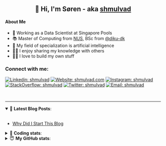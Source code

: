 <h2 align="center">
	👋 Hi, I'm Søren - aka <a href="https://shmulvad.com">shmulvad</a>
</h2>

#### About Me
- 🤖 Working as a Data Scientist at Singapore Pools
- 📚 Master of Computing from [NUS], BSc from [@diku-dk]
- 🧠 My field of specialization is artificial intelligence
- 👨‍🏫 I enjoy sharing my knowledge with others
- 👨‍💻 I love to build my own stuff

### Connect with me:

[![Linkedin: shmulvad](https://img.shields.io/badge/shmulvad-blue?style=flat&logo=Linkedin&logoColor=white)][linkedin]
[![Website: shmulvad.com](https://img.shields.io/badge/shmulvad.com-47CCCC?&style=flat&logo=Google-Chrome&logoColor=white)][website]
[![Instagram: shmulvad](https://img.shields.io/badge/-@shmulvad-purple?style=flat&logo=Instagram&logoColor=white)][instagram]
[![StackOverflow: shmulvad](https://img.shields.io/badge/shmulvad-FE7A16?style=flat&logo=stack-overflow&logoColor=white)][stackOverflow]
[![Twitter: shmulvad](https://img.shields.io/badge/@shmulvad-1ca0f1?style=flat&logo=twitter&logoColor=white)][twitter]
[![Email: shmulvad](https://img.shields.io/badge/shmulvad-D14836?style=flat&logo=gmail&logoColor=white)][mail]

<br />

---

<details open>
 <summary>📕 <b>Latest Blog Posts</b>: </summary>

<br>

<!-- BLOG-POST-LIST:START -->
- [Why Did I Start This Blog](https://shmulvad.com/blog/why-did-start-this-blog)
<!-- BLOG-POST-LIST:END -->

</details>

<!-- --- -->

<details>
 <summary>🤖 <b>Coding stats</b>: </summary>

<br>

NOTE: Doesn't track coding at work or work done in environments such as Jupyter Notebooks.

<!--START_SECTION:waka-->
![Code Time](http://img.shields.io/badge/Code%20Time-2%2C095%20hrs%2034%20mins-blue)

**I'm a Night 🦉** 

```text
🌞 Morning                440 commits         ██░░░░░░░░░░░░░░░░░░░░░░░   09.14 % 
🌆 Daytime                1235 commits        ██████░░░░░░░░░░░░░░░░░░░   25.65 % 
🌃 Evening                1988 commits        ██████████░░░░░░░░░░░░░░░   41.29 % 
🌙 Night                  1152 commits        ██████░░░░░░░░░░░░░░░░░░░   23.93 % 
```


📊 **This Week I Spent My Time On** 

```text
💬 Programming Languages: 
Python                   7 hrs 18 mins       █████████░░░░░░░░░░░░░░░░   37.37 % 
Other                    3 hrs 15 mins       ████░░░░░░░░░░░░░░░░░░░░░   16.67 % 
TypeScript               2 hrs 56 mins       ████░░░░░░░░░░░░░░░░░░░░░   15.04 % 
HTML                     2 hrs 7 mins        ███░░░░░░░░░░░░░░░░░░░░░░   10.90 % 
SCSS                     1 hr 53 mins        ██░░░░░░░░░░░░░░░░░░░░░░░   09.66 % 

🔥 Editors: 
VS Code                  16 hrs 35 mins      █████████████████████░░░░   84.81 % 
Zsh                      2 hrs 47 mins       ████░░░░░░░░░░░░░░░░░░░░░   14.29 % 
Sublime Text             10 mins             ░░░░░░░░░░░░░░░░░░░░░░░░░   00.90 % 

🐱‍💻 Projects: 
llama_chatbot            10 hrs 17 mins      █████████████░░░░░░░░░░░░   52.66 % 
datapakke-interface      5 hrs 19 mins       ███████░░░░░░░░░░░░░░░░░░   27.22 % 
Terminal                 1 hr 1 min          █░░░░░░░░░░░░░░░░░░░░░░░░   05.22 % 
chatbot                  49 mins             █░░░░░░░░░░░░░░░░░░░░░░░░   04.23 % 
hit-locator              44 mins             █░░░░░░░░░░░░░░░░░░░░░░░░   03.77 % 
```


 Last Updated on 16/08/2023 18:40:06 UTC
<!--END_SECTION:waka-->

</details>

<!-- --- -->

<details>
 <summary>😇 <b>My GitHub stats</b>: </summary>

<br>

<img align="left" alt="shmulvad's Github Stats" src="https://github-readme-stats.vercel.app/api?username=shmulvad&show_icons=true&hide_border=true" />

</details>



[website]: https://shmulvad.com
[twitter]: https://twitter.com/shmulvad
[linkedin]: https://linkedin.com/in/shmulvad
[instagram]: https://instagram.com/shmulvad
[stackOverflow]: https://stackoverflow.com/users/9248793/shmulvad
[mail]: mailto:shmulvad@gmail.com
[@diku-dk]: https://github.com/diku-dk
[github]: https://github.com/shmulvad
[NUS]: https://www.nus.edu.sg